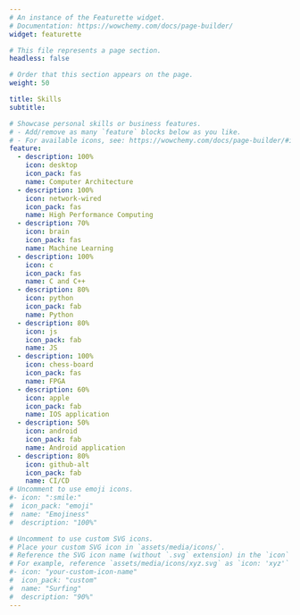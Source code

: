 ```yaml
---
# An instance of the Featurette widget.
# Documentation: https://wowchemy.com/docs/page-builder/
widget: featurette

# This file represents a page section.
headless: false

# Order that this section appears on the page.
weight: 50

title: Skills
subtitle:

# Showcase personal skills or business features.
# - Add/remove as many `feature` blocks below as you like.
# - For available icons, see: https://wowchemy.com/docs/page-builder/#icons
feature:
  - description: 100%
    icon: desktop
    icon_pack: fas
    name: Computer Architecture
  - description: 100%
    icon: network-wired
    icon_pack: fas
    name: High Performance Computing
  - description: 70%
    icon: brain
    icon_pack: fas
    name: Machine Learning
  - description: 100%
    icon: c
    icon_pack: fas
    name: C and C++
  - description: 80%
    icon: python
    icon_pack: fab
    name: Python
  - description: 80%
    icon: js
    icon_pack: fab
    name: JS
  - description: 100%
    icon: chess-board
    icon_pack: fas
    name: FPGA
  - description: 60%
    icon: apple
    icon_pack: fab
    name: IOS application
  - description: 50%
    icon: android
    icon_pack: fab
    name: Android application
  - description: 80%
    icon: github-alt
    icon_pack: fab
    name: CI/CD
# Uncomment to use emoji icons.
#- icon: ":smile:"
#  icon_pack: "emoji"
#  name: "Emojiness"
#  description: "100%"

# Uncomment to use custom SVG icons.
# Place your custom SVG icon in `assets/media/icons/`.
# Reference the SVG icon name (without `.svg` extension) in the `icon` field.
# For example, reference `assets/media/icons/xyz.svg` as `icon: 'xyz'`
#- icon: "your-custom-icon-name"
#  icon_pack: "custom"
#  name: "Surfing"
#  description: "90%"
---
```

